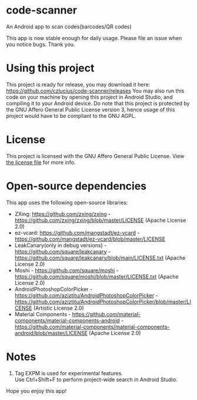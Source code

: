# code-scanner
An Android app to scan codes(barcodes/QR codes)

This app is now stable enough for daily usage. Please file an issue when you notice bugs. Thank you.

# Using this project
This project is ready for release, you may download it here: https://github.com/czlucius/code-scanner/releases
You may also run this code on your machine by opening this project in Android Studio, and compiling it to your Android device.
Do note that this project is protected by the GNU Affero General Public License version 3, hence usage of this project would have to be compliant to the GNU AGPL.

# License
This project is licensed with the GNU Affero General Public License. View [the license file](LICENSE.md) for more info.

# Open-source dependencies

This app uses the following open-source libraries:


- ZXing: https://github.com/zxing/zxing - https://github.com/zxing/zxing/blob/master/LICENSE (Apache License 2.0)
- ez-vcard: https://github.com/mangstadt/ez-vcard - https://github.com/mangstadt/ez-vcard/blob/master/LICENSE
- LeakCanary(only in debug versions) - https://github.com/square/leakcanary - https://github.com/square/leakcanary/blob/main/LICENSE.txt (Apache License 2.0)
- Moshi - https://github.com/square/moshi - https://github.com/square/moshi/blob/master/LICENSE.txt (Apache License 2.0)
- AndroidPhotoshopColorPicker - https://github.com/aziztitu/AndroidPhotoshopColorPicker - https://github.com/aziztitu/AndroidPhotoshopColorPicker/blob/master/LICENSE (Artistic License 2.0)
- Material Components - https://github.com/material-components/material-components-android - https://github.com/material-components/material-components-android/blob/master/LICENSE (Apache License 2.0)


# Notes
1.  Tag EXPM is used for experimental features.                       
    Use Ctrl+Shift+F to perform project-wide search in Android Studio.
    
Hope you enjoy this app!
